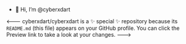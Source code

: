 - 👋 Hi, I’m @cyberxdart

<---
cyberxdart/cyberxdart is a ✨ special ✨ repository because its `README.md` (this file) appears on your GitHub profile.
You can click the Preview link to take a look at your changes.
--->
